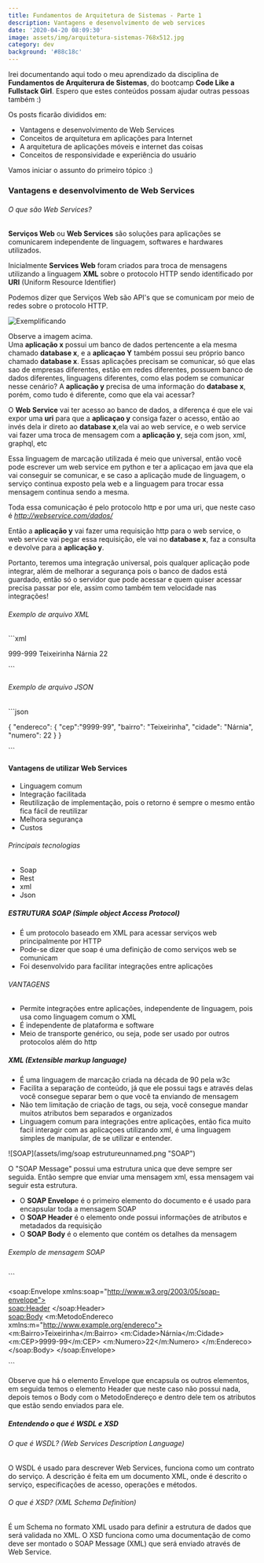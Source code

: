 ```yaml
---
title: Fundamentos de Arquitetura de Sistemas - Parte 1
description: Vantagens e desenvolvimento de web services
date: '2020-04-20 08:09:30'
image: assets/img/arquitetura-sistemas-768x512.jpg
category: dev
background: '#88c18c'
---
```

Irei documentando aqui todo o meu aprendizado da disciplina de **Fundamentos de Arquiterura de Sistemas**, do bootcamp **Code Like a Fullstack Girl**. Espero que estes conteúdos possam ajudar outras pessoas também :)

Os posts ficarão divididos em:

* Vantagens e desenvolvimento de Web Services
* Conceitos de arquitetura em aplicações para Internet
* A arquitetura de aplicações móveis e internet das coisas
* Conceitos de responsividade e experiência do usuário

Vamos iniciar o assunto do primeiro tópico :)

### Vantagens e desenvolvimento de Web Services

###### O que são Web Services?

**Serviços Web** ou **Web Services** são soluções para aplicações se comunicarem independente de linguagem, softwares e hardwares utilizados.

Inicialmente **Services Web** foram criados para troca de mensagens utilizando a linguagem **XML** sobre o protocolo HTTP sendo identificado por **URI** (Uniform Resource Identifier)

Podemos dizer que Serviços Web são API's que se comunicam por meio de redes sobre o protocolo HTTP.

![Exemplificando](assets/img/unnamed.png "Exemplificando")

Observe a imagem acima.\
Uma **aplicação x** possui um banco de dados pertencente a ela mesma chamado **database x**, e a **aplicaçao Y** também possui seu próprio banco chamado **database x**. Essas aplicações precisam se comunicar, só que elas sao de empresas diferentes, estão em redes diferentes, possuem banco de dados diferentes, linguagens diferentes, como elas podem se comunicar nesse cenário? A **aplicação y** precisa de uma informação do **database x**, porém, como tudo é diferente, como que ela vai acessar?

O **Web Service** vai ter acesso ao banco de dados, a diferença é que ele vai expor uma **uri** para que a **aplicaçao y** consiga fazer o acesso, então ao invés dela ir direto ao **database x**,ela vai ao web service, e o web service vai fazer uma troca de mensagem com a **aplicação y**, seja com json, xml, graphql, etc

Essa linguagem de marcação utilizada é meio que universal, então você pode escrever um web service em python e ter a aplicaçao em java que ela vai conseguir se comunicar, e se caso a aplicação mude de linguagem, o serviço continua exposto pela web e a linguagem para trocar essa mensagem continua sendo a mesma.

Toda essa comunicação é pelo protocolo http e por uma uri, que neste caso é *http://webservice.com/dados/*

Então a **aplicação y** vai fazer uma requisição http para o web service, o web service vai pegar essa requisição, ele vai no **database x**, faz a consulta e devolve para a **aplicação y**.

Portanto, teremos uma integração universal, pois qualquer aplicação pode integrar, além de melhorar a segurança pois o banco de dados está guardado, então só o servidor que pode acessar e quem quiser acessar precisa passar por ele, assim como também tem velocidade nas integrações!

###### Exemplo de arquivo XML

\`\``xml

<endereco>
	<cep>999-999</cep>
	<bairro>Teixeirinha</bairro>
	<cidade>Nárnia</cidade>
	<numero>22</numero>
</endereco>

\`\``

###### Exemplo de arquivo JSON

\`\``json

{ 	"endereco": { 		"cep":"9999-99", 		"bairro": "Teixeirinha", 		"cidade": "Nárnia", 		"numero": 22 	} }

\`\``

#### Vantagens de utilizar Web Services

* Linguagem comum 
* Integração facilitada
* Reutilização de implementação, pois o retorno é sempre o mesmo então fica fácil de reutilizar
* Melhora segurança
* Custos

###### Principais tecnologias

* Soap
* Rest
* xml
* Json

##### ESTRUTURA SOAP (Simple object Access Protocol)

* É um protocolo baseado em XML para acessar serviços web principalmente por HTTP
* Pode-se dizer que soap é uma definição de como serviços web se comunicam
* Foi desenvolvido para facilitar integrações entre aplicações

###### VANTAGENS

* Permite integrações entre aplicações, independente de linguagem, pois usa como linguagem comum o XML
* É independente de plataforma e software
* Meio de transporte genérico, ou seja, pode ser usado por outros protocolos além do http

##### XML (Extensible markup language)

* É uma linguagem de marcação criada na década de 90 pela w3c
* Facilita a separação de conteúdo, já que ele possui tags e através delas você consegue separar bem o que você ta enviando de mensagem
* Não tem limitação de criação de tags, ou seja, você consegue mandar muitos atributos bem separados e organizados
* Linguagem comum para integrações entre aplicações, então fica muito facil interagir com as aplicaçoes utilizando xml, é uma linguagem simples de manipular, de se utilizar e entender.

![SOAP](assets/img/soap estrutureunnamed.png "SOAP")

O "SOAP Message" possui uma estrutura unica que deve sempre ser seguida. Então sempre que enviar uma mensagem xml, essa mensagem vai seguir esta estrutura.

* O **SOAP Envelop**e é o primeiro elemento do documento e é usado para encapsular toda a mensagem SOAP
* O **SOAP Header** é o elemento onde possui informações de atributos e metadados da requisição
* O **SOAP Body** é o elemento que contém os detalhes da mensagem

###### Exemplo de mensagem SOAP

\`\``

<soap:Envelope xmlns:soap="http://www.w3.org/2003/05/soap-envelope"> 	\
        <soap:Header> </soap:Header> 	\
         <soap:Body>
		<m:MetodoEndereco xmlns:m="http://www.example.org/endereco">
			<m:Bairro>Teixeirinha</m:Bairro>
			<m:Cidade>Nárnia</m:Cidade>
			<m:CEP>9999-99</m:CEP>
			<m:Numero>22</m:Numero>
		</m:Endereco>
	</soap:Body>
</soap:Envelope>

\`\``

Observe que há o elemento Envelope que encapsula os outros elementos, em seguida temos o elemento Header que neste caso não possui nada, depois temos o Body com o MetodoEndereço e dentro dele tem os atributos que estão sendo enviados para ele.

##### Entendendo o que é WSDL e XSD

###### O que é WSDL? (Web Services Description Language)

O WSDL é usado para descrever Web Services, funciona como um contrato do serviço. A descrição é feita em um documento XML, onde é descrito o serviço, especificações de acesso, operações e métodos.

###### O que é XSD? (XML Schema Definition)

É um Schema no formato XML usado para definir a estrutura de dados que será validada no XML. O XSD funciona como uma documentação de como deve ser montado o SOAP Message (XML) que será enviado através de Web Service.
